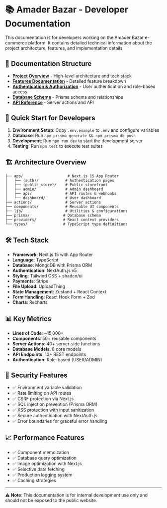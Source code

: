 # 📚 Amader Bazar - Developer Documentation

This documentation is for developers working on the Amader Bazar e-commerce platform. It contains detailed technical information about the project architecture, features, and implementation details.

## 📑 Documentation Structure

- [**Project Overview**](./01-project-overview.md) - High-level architecture and tech stack
- [**Features Documentation**](./02-features.md) - Detailed feature breakdown
- [**Authentication & Authorization**](./03-auth.md) - User authentication and role-based access
- [**Database Schema**](./04-database.md) - Prisma schema and relationships
- [**API Reference**](./05-api.md) - Server actions and API

## 🚀 Quick Start for Developers

1. **Environment Setup**: Copy `.env.example` to `.env` and configure variables
2. **Database**: Run `npx prisma generate && npx prisma db push`
3. **Development**: Run `npm run dev` to start the development server
4. **Testing**: Run `npm test` to execute test suites

## 🏗️ Architecture Overview

```
├── app/                    # Next.js 15 App Router
│   ├── (auth)/            # Authentication pages
│   ├── (public_store)/    # Public storefront
│   ├── admin/             # Admin dashboard
│   ├── api/               # API routes & webhooks
│   └── dashboard/         # User dashboard
├── actions/               # Server actions
├── components/            # Reusable UI components
├── lib/                   # Utilities & configurations
├── prisma/               # Database schema
├── providers/            # React context providers
└── types/                # TypeScript type definitions
```

## 🛠️ Tech Stack

- **Framework**: Next.js 15 with App Router
- **Language**: TypeScript
- **Database**: MongoDB with Prisma ORM
- **Authentication**: NextAuth.js v5
- **Styling**: Tailwind CSS + shadcn/ui
- **Payments**: Stripe
- **File Upload**: UploadThing
- **State Management**: Zustand + React Context
- **Form Handling**: React Hook Form + Zod
- **Charts**: Recharts

## 📊 Key Metrics

- **Lines of Code**: ~15,000+
- **Components**: 50+ reusable components
- **Server Actions**: 40+ server-side functions
- **Database Models**: 8 core models
- **API Endpoints**: 10+ REST endpoints
- **Authentication**: Role-based (USER/ADMIN)

## 🔐 Security Features

- ✅ Environment variable validation
- ✅ Rate limiting on API routes
- ✅ CSRF protection via Next.js
- ✅ SQL injection prevention (Prisma ORM)
- ✅ XSS protection with input sanitization
- ✅ Secure authentication with NextAuth.js
- ✅ Error boundaries for graceful error handling

## 📈 Performance Features

- ✅ Component memoization
- ✅ Database query optimization
- ✅ Image optimization with Next.js
- ✅ Selective data fetching
- ✅ Production logging system
- ✅ Caching strategies

---

⚠️ **Note**: This documentation is for internal development use only and should not be exposed to the public website.
